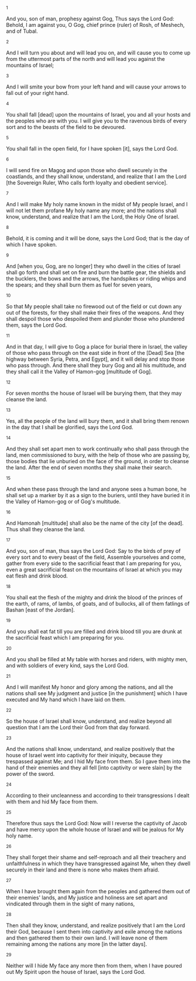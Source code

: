 <sup>1</sup> 

And you, son of man, prophesy against Gog, Thus says the Lord God: Behold, I am against you, O Gog, chief prince (ruler) of Rosh, of Meshech, and of Tubal. 

<sup>2</sup> 

And I will turn you about and will lead you on, and will cause you to come up from the uttermost parts of the north and will lead you against the mountains of Israel; 

<sup>3</sup> 

And I will smite your bow from your left hand and will cause your arrows to fall out of your right hand. 

<sup>4</sup> 

You shall fall [dead] upon the mountains of Israel, you and all your hosts and the peoples who are with you. I will give you to the ravenous birds of every sort and to the beasts of the field to be devoured. 

<sup>5</sup> 

You shall fall in the open field, for I have spoken [it], says the Lord God. 

<sup>6</sup> 

I will send fire on Magog and upon those who dwell securely in the coastlands, and they shall know, understand, and realize that I am the Lord [the Sovereign Ruler, Who calls forth loyalty and obedient service]. 

<sup>7</sup> 

And I will make My holy name known in the midst of My people Israel, and I will not let them profane My holy name any more; and the nations shall know, understand, and realize that I am the Lord, the Holy One of Israel. 

<sup>8</sup> 

Behold, it is coming and it will be done, says the Lord God; that is the day of which I have spoken. 

<sup>9</sup> 

And [when you, Gog, are no longer] they who dwell in the cities of Israel shall go forth and shall set on fire and burn the battle gear, the shields and the bucklers, the bows and the arrows, the handspikes or riding whips and the spears; and they shall burn them as fuel for seven years, 

<sup>10</sup> 

So that My people shall take no firewood out of the field or cut down any out of the forests, for they shall make their fires of the weapons. And they shall despoil those who despoiled them and plunder those who plundered them, says the Lord God. 

<sup>11</sup> 

And in that day, I will give to Gog a place for burial there in Israel, the valley of those who pass through on the east side in front of the [Dead] Sea [the highway between Syria, Petra, and Egypt], and it will delay and stop those who pass through. And there shall they bury Gog and all his multitude, and they shall call it the Valley of Hamon-gog [multitude of Gog]. 

<sup>12</sup> 

For seven months the house of Israel will be burying them, that they may cleanse the land. 

<sup>13</sup> 

Yes, all the people of the land will bury them, and it shall bring them renown in the day that I shall be glorified, says the Lord God. 

<sup>14</sup> 

And they shall set apart men to work continually who shall pass through the land, men commissioned to bury, with the help of those who are passing by, those bodies that lie unburied on the face of the ground, in order to cleanse the land. After the end of seven months they shall make their search. 

<sup>15</sup> 

And when these pass through the land and anyone sees a human bone, he shall set up a marker by it as a sign to the buriers, until they have buried it in the Valley of Hamon-gog or of Gog's multitude. 

<sup>16</sup> 

And Hamonah [multitude] shall also be the name of the city [of the dead]. Thus shall they cleanse the land. 

<sup>17</sup> 

And you, son of man, thus says the Lord God: Say to the birds of prey of every sort and to every beast of the field, Assemble yourselves and come, gather from every side to the sacrificial feast that I am preparing for you, even a great sacrificial feast on the mountains of Israel at which you may eat flesh and drink blood. 

<sup>18</sup> 

You shall eat the flesh of the mighty and drink the blood of the princes of the earth, of rams, of lambs, of goats, and of bullocks, all of them fatlings of Bashan [east of the Jordan]. 

<sup>19</sup> 

And you shall eat fat till you are filled and drink blood till you are drunk at the sacrificial feast which I am preparing for you. 

<sup>20</sup> 

And you shall be filled at My table with horses and riders, with mighty men, and with soldiers of every kind, says the Lord God. 

<sup>21</sup> 

And I will manifest My honor and glory among the nations, and all the nations shall see My judgment and justice [in the punishment] which I have executed and My hand which I have laid on them. 

<sup>22</sup> 

So the house of Israel shall know, understand, and realize beyond all question that I am the Lord their God from that day forward. 

<sup>23</sup> 

And the nations shall know, understand, and realize positively that the house of Israel went into captivity for their iniquity, because they trespassed against Me; and I hid My face from them. So I gave them into the hand of their enemies and they all fell [into captivity or were slain] by the power of the sword. 

<sup>24</sup> 

According to their uncleanness and according to their transgressions I dealt with them and hid My face from them. 

<sup>25</sup> 

Therefore thus says the Lord God: Now will I reverse the captivity of Jacob and have mercy upon the whole house of Israel and will be jealous for My holy name. 

<sup>26</sup> 

They shall forget their shame and self-reproach and all their treachery and unfaithfulness in which they have transgressed against Me, when they dwell securely in their land and there is none who makes them afraid. 

<sup>27</sup> 

When I have brought them again from the peoples and gathered them out of their enemies' lands, and My justice and holiness are set apart and vindicated through them in the sight of many nations, 

<sup>28</sup> 

Then shall they know, understand, and realize positively that I am the Lord their God, because I sent them into captivity and exile among the nations and then gathered them to their own land. I will leave none of them remaining among the nations any more [in the latter days]. 

<sup>29</sup> 

Neither will I hide My face any more then from them, when I have poured out My Spirit upon the house of Israel, says the Lord God.